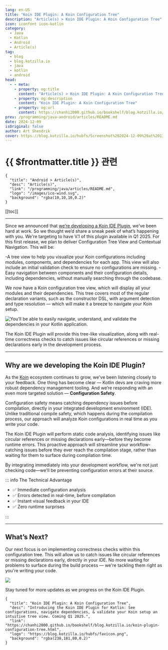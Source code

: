 ```yaml
---
lang: en-US
title: "Koin IDE Plugin: A Koin Configuration Tree"
description: "Article(s) > Koin IDE Plugin: A Koin Configuration Tree"
icon: iconfont icon-kotlin
category:
  - Java
  - Kotlin
  - Android
  - Article(s)
tag:
  - blog
  - blog.kotzilla.io
  - java
  - kotlin
  - android
head:
  - - meta:
    - property: og:title
      content: "Article(s) > Koin IDE Plugin: A Koin Configuration Tree"
    - property: og:description
      content: "Koin IDE Plugin: A Koin Configuration Tree"
    - property: og:url
      content: https://chanhi2000.github.io/bookshelf/blog.kotzilla.io/koin-plugin-configuration-tree.html
prev: /programming/java-android/articles/README.md
date: 2024-12-09
isOriginal: false
author: Art Shendrik
cover: https://blog.kotzilla.io/hubfs/Screenshot%202024-12-09%20at%2013.18.28.png
---
```


# {{ $frontmatter.title }} 관련

```component VPCard
{
  "title": "Android > Article(s)",
  "desc": "Article(s)",
  "link": "/programming/java/articles/README.md",
  "logo": "/images/ico-wind.svg",
  "background": "rgba(10,10,10,0.2)"
}
```

[[toc]]

---

<SiteInfo
  name="Koin IDE Plugin: A Koin Configuration Tree"
  desc="Introducing the Koin IDE Plugin for Kotlin: See configurations, navigate dependencies, & validate your Koin setup an intuitive tree view. Coming Q1 2025."
  url="https://blog.kotzilla.io/koin-plugin-configuration-tree"
  logo="https://blog.kotzilla.io/hubfs/favicon.png"
  preview="https://blog.kotzilla.io/hubfs/Screenshot%202024-12-09%20at%2013.18.28.png"/>

Since we announced that [we’re developing a Koin IDE Plugin](/blog.kotzilla.io/koin-ide-plugin.md), we've been hard at work. So we thought we’d share a sneak peek of what’s happening with you. We're targeting to have V.1 of this plugin available in Q1 2025. For this first release, we plan to deliver Configuration Tree View and Contextual Navigation. This will be:

-A tree view to help you visualize your Koin configurations including modules, components, and dependencies for each app. This view will also include an initial validation check to ensure no configurations are missing.
-Easy navigation between components and their configuration details, including dependencies, without manually searching through the codebase.

We now have a Koin configuration tree view, which will display all your modules and their dependencies. This tree covers most of the regular declaration variants, such as the constructor DSL, with argument detection and type resolution — which will make it a breeze to navigate your Koin setup.

![You’ll be able to easily navigate, understand, and validate the dependencies in your Kotlin application.](https://blog.kotzilla.io/hs-fs/hubfs/Screenshot%202024-12-09%20at%2012.59.46-1.png?width=502&height=450&name=Screenshot%202024-12-09%20at%2012.59.46-1.png)

The Koin IDE Plugin will provide this tree-like visualization, along with real-time correctness checks to catch issues like circular references or missing declarations early in the development process.

---

## Why are we developing the Koin IDE Plugin?

As the [<FontIcon icon="fas fa-globe"/>Koin](https://insert-koin.io/) ecosystem continues to grow, we've been listening closely to your feedback. One thing has become clear — Kotlin devs are craving more robust dependency management tooling. And we’re responding with an even more targeted solution — **Configuration Safety**.

Configuration safety means catching dependency issues before compilation, directly in your integrated development environment (IDE). Unlike traditional compile safety, which happens during the compilation process, our approach will analyze Koin configurations in real time as you write your code.

The Koin IDE Plugin will perform static code analysis, identifying issues like circular references or missing declarations early—before they become runtime errors. This proactive approach will streamline your workflow-catching issues before they ever reach the compilation stage, rather than waiting for them to surface during compilation time.

By integrating immediately into your development workflow, we're not just checking code—we'll be preventing configuration errors at their source.

::: info The Technical Advantage

- ✅ Immediate configuration analysis
- ✅ Errors detected in real-time, before compilation
- ✅ Instant visual feedback in your IDE
- ✅ Zero runtime surprises

:::

---

## What’s Next?

Our next focus is on implementing correctness checks within this configuration tree. This will allow us to catch issues like circular references or missing declarations early, directly in your IDE. No more waiting for problems to surface during the build process — we're tackling them right as you're writing your code.

![](https://blog.kotzilla.io/hs-fs/hubfs/Screenshot%202024-12-09%20at%2013.00.12.png?width=464&height=651&name=Screenshot%202024-12-09%20at%2013.00.12.png)

Stay tuned for more updates as we progress on the Koin IDE Plugin.

<!-- TODO: add ARTICLE CARD -->
```component VPCard
{
  "title": "Koin IDE Plugin: A Koin Configuration Tree",
  "desc": "Introducing the Koin IDE Plugin for Kotlin: See configurations, navigate dependencies, & validate your Koin setup an intuitive tree view. Coming Q1 2025.",
  "link": "https://chanhi2000.github.io/bookshelf/blog.kotzilla.io/koin-plugin-configuration-tree.html",
  "logo": "https://blog.kotzilla.io/hubfs/favicon.png",
  "background": "rgba(238,181,80,0.2)"
}
```
